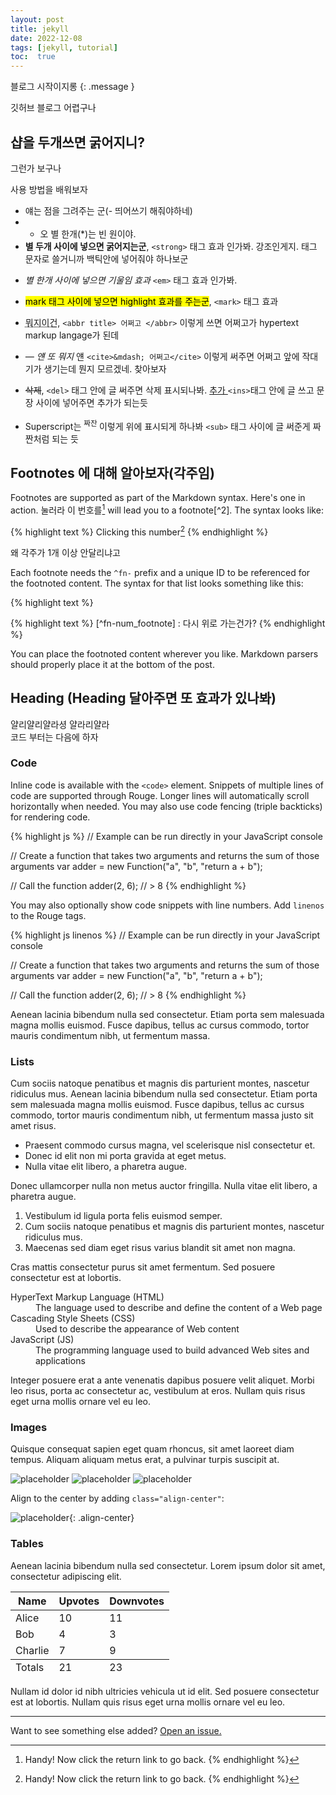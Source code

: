 ```yaml
---
layout: post
title: jekyll
date: 2022-12-08
tags: [jekyll, tutorial]
toc:  true
---
```

<!-- Welcome to **Not Pure Poole**! This is an example post to show the layout. -->
블로그 시작이지롱
{: .message }

<!-- 2020-09-29 23:18 +0800 -->
<!-- First, do you notice the TOC on the right side? Try to scroll down to read this post, you'll find that the TOC is always sticky in the viewport.

Cum sociis natoque penatibus et magnis <a href="#">dis parturient montes</a>, nascetur ridiculus mus. *Aenean eu leo quam.* Pellentesque ornare sem lacinia quam venenatis vestibulum. Sed posuere consectetur est at lobortis. Cras mattis consectetur purus sit amet fermentum.

> Curabitur blandit tempus porttitor. Nullam quis risus eget urna mollis ornare vel eu leo. Nullam id dolor id nibh ultricies vehicula ut id elit.

Etiam porta **sem malesuada magna** mollis euismod. Cras mattis consectetur purus sit amet fermentum. Aenean lacinia bibendum nulla sed consectetur. -->

깃허브 블로그 어렵구나 

<!-- ## Inline HTML elements -->
## 샵을 두개쓰면 굵어지니?
그런가 보구나

<!-- HTML defines a long list of available inline tags, a complete list of which can be found on the [Mozilla Developer Network](https://developer.mozilla.org/en-US/docs/Web/HTML/Element). -->

사용 방법을 배워보자

- 얘는 점을 그려주는 군(- 띄어쓰기 해줘야하네)
- * 오 별 한개(*)는 빈 원이야. 
- **별 두개 사이에 넣으면 굵어지는군**, `<strong>` 태그 효과 인가봐. 강조인게지. 태그 문자로 쓸거니까 백틱안에 넣어줘야 하나보군
<!-- - **To bold text**, use `<strong>`. -->
- *별 한개 사이에 넣으면 기울임 효과* `<em>` 태그 효과 인가봐.
<!-- - *To italicize text*, use `<em>`. -->
- <mark>mark 태그 사이에 넣으면 highlight 효과를 주는군</mark>, `<mark>` 태그 효과

<!-- - <mark>To highlight</mark>, use `<mark>`. -->
- <abbr title = "HyperText Markup Langage">뭐지이건</abbr>, `<abbr title> 어쩌고 </abbr>` 이렇게 쓰면 어쩌고가 hypertext markup langage가 된데

<!-- - Abbreviations, like <abbr title="HyperText Markup Langage">HTML</abbr> should use `<abbr>`, with an optional `title` attribute for the full phrase. -->

- <cite>&mdash; 얜 또 뭐지</cite> 얜 `<cite>&mdash; 어쩌고</cite>` 이렇게 써주면 어쩌고 앞에 작대기가 생기는데 뭔지 모르겠네. 찾아보자

<!-- - Citations, like <cite>&mdash; Mark Otto</cite>, should use `<cite>`. -->
- <del>삭제</del>, `<del>` 태그 안에 글 써주면 삭제 표시되나봐. <ins> 추가 </ins> `<ins>`태그 안에 글 쓰고 문장 사이에 넣어주면 추가가 되는듯
<!-- - <del>Deleted</del> text should use `<del>` and <ins>inserted</ins> text should use `<ins>`. -->
- Superscript는 <sup> 짜잔 </sup> 이렇게 위에 표시되게 하나봐 `<sub>` 태그 사이에 글 써준게 짜짠처럼 되는 듯
<!-- - Superscript <sup>text</sup> uses `<sup>` and subscript <sub>text</sub> uses `<sub>`. -->

<!-- Most of these elements are styled by browsers with few modifications on our part. -->

## Footnotes 에 대해 알아보자(각주임)

Footnotes are supported as part of the Markdown syntax. Here's one in action. 눌러라 이 번호를[^fn-sample_footnote] will lead you to a footnote[^2]. The syntax looks like: 


{% highlight text %}
Clicking this number[^fn-sample_footnote]
{% endhighlight %}

왜 각주가 1개 이상 안달리냐고

<!-- <sup>[2](#footnote_2)</sup> -->

<!-- {% highlight text %}
뭔지 모르겠네[^fn-ex_footnote]
{% endhighlight %} -->


Each footnote needs the `^fn-` prefix and a unique ID to be referenced for the footnoted content. The syntax for that list looks something like this:

{% highlight text %}
[^fn-sample_footnote]: Handy! Now click the return link to go back.
{% endhighlight %}

{% highlight text %}
[^fn-num_footnote] : 다시 위로 가는건가?
{% endhighlight %}

You can place the footnoted content wherever you like. Markdown parsers should properly place it at the bottom of the post.

## Heading (Heading 달아주면 또 효과가 있나봐)

<!-- Vivamus sagittis lacus vel augue rutrum faucibus dolor auctor. Duis mollis, est non commodo luctus, nisi erat porttitor ligula, eget lacinia odio sem nec elit. Morbi leo risus, porta ac consectetur ac, vestibulum at eros. -->
얄리얄리얄라셩 얄라리얄라   
코드 부터는 다음에 하자 

### Code

Inline code is available with the `<code>` element. Snippets of multiple lines of code are supported through Rouge. Longer lines will automatically scroll horizontally when needed. You may also use code fencing (triple backticks) for rendering code.

{% highlight js %}
// Example can be run directly in your JavaScript console

// Create a function that takes two arguments and returns the sum of those arguments
var adder = new Function("a", "b", "return a + b");

// Call the function
adder(2, 6);
// > 8
{% endhighlight %}

You may also optionally show code snippets with line numbers. Add `linenos` to the Rouge tags.

{% highlight js linenos %}
// Example can be run directly in your JavaScript console

// Create a function that takes two arguments and returns the sum of those arguments
var adder = new Function("a", "b", "return a + b");

// Call the function
adder(2, 6);
// > 8
{% endhighlight %}

Aenean lacinia bibendum nulla sed consectetur. Etiam porta sem malesuada magna mollis euismod. Fusce dapibus, tellus ac cursus commodo, tortor mauris condimentum nibh, ut fermentum massa.

### Lists

Cum sociis natoque penatibus et magnis dis parturient montes, nascetur ridiculus mus. Aenean lacinia bibendum nulla sed consectetur. Etiam porta sem malesuada magna mollis euismod. Fusce dapibus, tellus ac cursus commodo, tortor mauris condimentum nibh, ut fermentum massa justo sit amet risus.

- Praesent commodo cursus magna, vel scelerisque nisl consectetur et.
- Donec id elit non mi porta gravida at eget metus.
- Nulla vitae elit libero, a pharetra augue.

Donec ullamcorper nulla non metus auctor fringilla. Nulla vitae elit libero, a pharetra augue.

1. Vestibulum id ligula porta felis euismod semper.
2. Cum sociis natoque penatibus et magnis dis parturient montes, nascetur ridiculus mus.
3. Maecenas sed diam eget risus varius blandit sit amet non magna.

Cras mattis consectetur purus sit amet fermentum. Sed posuere consectetur est at lobortis.

<dl>
  <dt>HyperText Markup Language (HTML)</dt>
  <dd>The language used to describe and define the content of a Web page</dd>

  <dt>Cascading Style Sheets (CSS)</dt>
  <dd>Used to describe the appearance of Web content</dd>

  <dt>JavaScript (JS)</dt>
  <dd>The programming language used to build advanced Web sites and applications</dd>
</dl>

Integer posuere erat a ante venenatis dapibus posuere velit aliquet. Morbi leo risus, porta ac consectetur ac, vestibulum at eros. Nullam quis risus eget urna mollis ornare vel eu leo.

### Images

Quisque consequat sapien eget quam rhoncus, sit amet laoreet diam tempus. Aliquam aliquam metus erat, a pulvinar turpis suscipit at.

![placeholder](http://placehold.it/800x400 "Large example image")
![placeholder](http://placehold.it/400x200 "Medium example image")
![placeholder](http://placehold.it/200x200 "Small example image")

Align to the center by adding `class="align-center"`:

![placeholder](http://placehold.it/400x200 "Medium example image"){: .align-center}

### Tables

Aenean lacinia bibendum nulla sed consectetur. Lorem ipsum dolor sit amet, consectetur adipiscing elit.

<table>
  <thead>
    <tr>
      <th>Name</th>
      <th>Upvotes</th>
      <th>Downvotes</th>
    </tr>
  </thead>
  <tfoot>
    <tr>
      <td>Totals</td>
      <td>21</td>
      <td>23</td>
    </tr>
  </tfoot>
  <tbody>
    <tr>
      <td>Alice</td>
      <td>10</td>
      <td>11</td>
    </tr>
    <tr>
      <td>Bob</td>
      <td>4</td>
      <td>3</td>
    </tr>
    <tr>
      <td>Charlie</td>
      <td>7</td>
      <td>9</td>
    </tr>
  </tbody>
</table>

Nullam id dolor id nibh ultricies vehicula ut id elit. Sed posuere consectetur est at lobortis. Nullam quis risus eget urna mollis ornare vel eu leo.

-----

Want to see something else added? <a href="https://github.com/vszhub/not-pure-poole/issues/new">Open an issue.</a>

[^fn-sample_footnote]: Handy! Now click the return link to go back.
<!-- [^fn-ex_footnote] : 다시 위로 가는건가? -->
<!-- <a name = "footnoet_2">2</a>: 두 번째 주석 -->
[^1]: 첫번째 주석
<!-- [^2] : 두번 째 주석 -->